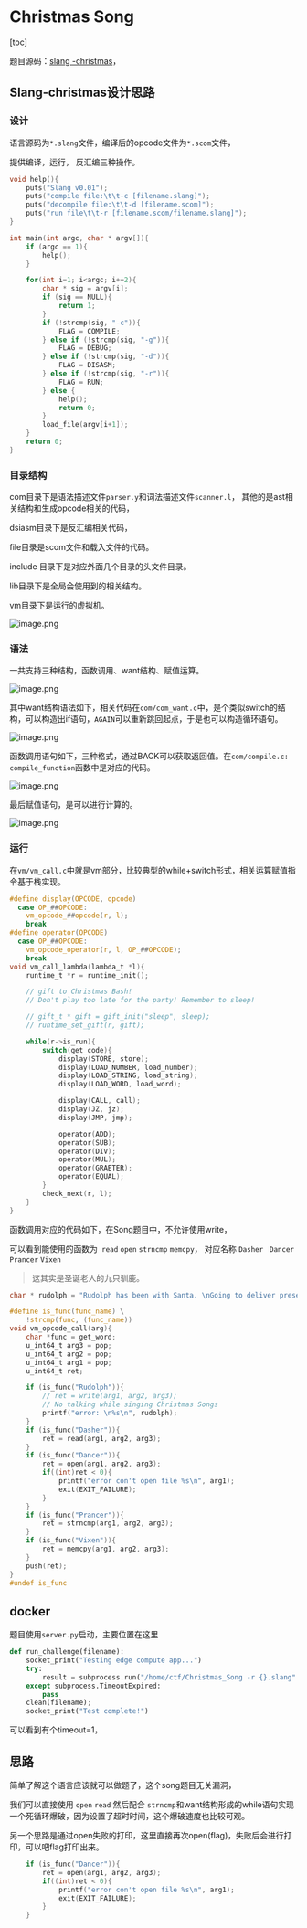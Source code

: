 # Christmas Song

[toc]

题目源码：[slang -christmas](https://github.com/wlingze/Slang/tree/christmas)， 

## Slang-christmas设计思路

### 设计

语言源码为`*.slang`文件，编译后的opcode文件为`*.scom`文件，

提供编译，运行， 反汇编三种操作。

```c
void help(){
    puts("Slang v0.01");
    puts("compile file:\t\t-c [filename.slang]");
    puts("decompile file:\t\t-d [filename.scom]");
    puts("run file\t\t-r [filename.scom/filename.slang]");
}

int main(int argc, char * argv[]){
    if (argc == 1){
        help();
    }

    for(int i=1; i<argc; i+=2){
        char * sig = argv[i];
        if (sig == NULL){
            return 1;
        }
        if (!strcmp(sig, "-c")){
            FLAG = COMPILE;
        } else if (!strcmp(sig, "-g")){
            FLAG = DEBUG;
        } else if (!strcmp(sig, "-d")){
            FLAG = DISASM;
        } else if (!strcmp(sig, "-r")){
            FLAG = RUN;
        } else {
            help();
            return 0;
        }
        load_file(argv[i+1]);
    }
    return 0;
}
```



### 目录结构

com目录下是语法描述文件`parser.y`和词法描述文件`scanner.l`， 其他的是ast相关结构和生成opcode相关的代码，

dsiasm目录下是反汇编相关代码，

file目录是scom文件和载入文件的代码。

include 目录下是对应外面几个目录的头文件目录。

lib目录下是全局会使用到的相关结构。

vm目录下是运行的虚拟机。

![image.png](https://s2.loli.net/2022/01/03/bjExJ3SCmyi6RLT.png)



### 语法

一共支持三种结构，函数调用、want结构、赋值运算。

![image.png](https://s2.loli.net/2022/01/03/SKzHjEFga394Y6v.png)

其中want结构语法如下，相关代码在`com/com_want.c`中，是个类似switch的结构，可以构造出if语句，`AGAIN`可以重新跳回起点，于是也可以构造循环语句。

![image.png](https://s2.loli.net/2022/01/03/DH7k4vNc8wfFEiW.png)

函数调用语句如下，三种格式，通过BACK可以获取返回值。在`com/compile.c: compile_function`函数中是对应的代码。

![image.png](https://s2.loli.net/2022/01/03/9Va1edTZYozKvAk.png)

最后赋值语句，是可以进行计算的。

![image.png](https://s2.loli.net/2022/01/03/dojhwHRX5ClUiEs.png)

### 运行

在`vm/vm_call.c`中就是vm部分，比较典型的while+switch形式，相关运算赋值指令基于栈实现。

```c
#define display(OPCODE, opcode)                                                \
  case OP_##OPCODE:                                                            \
    vm_opcode_##opcode(r, l);                                                  \
    break
#define operator(OPCODE)                                                \
  case OP_##OPCODE:                                                     \
    vm_opcode_operator(r, l, OP_##OPCODE);                              \
    break
void vm_call_lambda(lambda_t *l){
    runtime_t *r = runtime_init();

    // gift to Christmas Bash!
    // Don't play too late for the party! Remember to sleep!

    // gift_t * gift = gift_init("sleep", sleep);
    // runtime_set_gift(r, gift);

    while(r->is_run){
        switch(get_code){
            display(STORE, store);
            display(LOAD_NUMBER, load_number);
            display(LOAD_STRING, load_string);
            display(LOAD_WORD, load_word);

            display(CALL, call);
            display(JZ, jz);
            display(JMP, jmp);

            operator(ADD);
            operator(SUB);
            operator(DIV);
            operator(MUL);
            operator(GRAETER);
            operator(EQUAL);
        }
        check_next(r, l);
    }
}
```

函数调用对应的代码如下，在Song题目中，不允许使用write， 

可以看到能使用的函数为` read` `open` `strncmp` `memcpy`， 对应名称 `Dasher ` `Dancer` `Prancer` `Vixen`

> 这其实是圣诞老人的九只驯鹿。

```c
char * rudolph = "Rudolph has been with Santa. \nGoing to deliver presents soon!\nYou can't get him to help. \nAnd you can't talk when playing Christmas songs!\n";

#define is_func(func_name) \
    !strcmp(func, (func_name))
void vm_opcode_call(arg){
    char *func = get_word;
    u_int64_t arg3 = pop;
    u_int64_t arg2 = pop;
    u_int64_t arg1 = pop;
    u_int64_t ret;

    if (is_func("Rudolph")){
        // ret = write(arg1, arg2, arg3);
        // No talking while singing Christmas Songs
        printf("error: \n%s\n", rudolph);
    }
    if (is_func("Dasher")){
        ret = read(arg1, arg2, arg3);
    }
    if (is_func("Dancer")){
        ret = open(arg1, arg2, arg3);
        if((int)ret < 0){
            printf("error con't open file %s\n", arg1);
            exit(EXIT_FAILURE);
        }
    }
    if (is_func("Prancer")){
        ret = strncmp(arg1, arg2, arg3);
    }
    if (is_func("Vixen")){
        ret = memcpy(arg1, arg2, arg3);
    }
    push(ret);
}
#undef is_func
```

## docker

题目使用`server.py`启动，主要位置在这里

```python
def run_challenge(filename):
    socket_print("Testing edge compute app...")
    try: 
        result = subprocess.run("/home/ctf/Christmas_Song -r {}.slang".format(filename), shell=True, timeout=1)
    except subprocess.TimeoutExpired:
        pass
    clean(filename);
    socket_print("Test complete!")
```

可以看到有个timeout=1，

## 思路

简单了解这个语言应该就可以做题了，这个song题目无关漏洞，

我们可以直接使用 `open` `read` 然后配合 `strncmp`和want结构形成的while语句实现一个死循环爆破，因为设置了超时时间，这个爆破速度也比较可观。

另一个思路是通过open失败的打印，这里直接再次open(flag)，失败后会进行打印，可以吧flag打印出来。

```c
    if (is_func("Dancer")){
        ret = open(arg1, arg2, arg3);
        if((int)ret < 0){
            printf("error con't open file %s\n", arg1);
            exit(EXIT_FAILURE);
        }
    }
```

